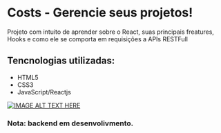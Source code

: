 # Costs - Gerencie seus projetos!

<p>Projeto com intuito de aprender sobre o React, suas principais freatures, Hooks e como ele se comporta em requisições a APIs RESTFull</p>

## Tencnologias utilizadas:
<ul>
    <li>HTML5</li>
    <li>CSS3</li>
    <li>JavaScript/Reactjs</li>
</ul>

[![IMAGE ALT TEXT HERE](https://img.youtube.com/vi/YOUTUBE_VIDEO_ID_HERE/0.jpg)](https://www.youtube.com/watch?v=YOUTUBE_VIDEO_ID_HERE)

### Nota: backend em desenvolivmento.
